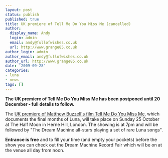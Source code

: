 ```yaml
---
layout: post
status: publish
published: true
title: UK premiere of Tell Me Do You Miss Me (cancelled)
author:
  display_name: Andy
  login: admin
  email: andy@fullofwishes.co.uk
  url: http://www.grange85.co.uk
author_login: admin
author_email: andy@fullofwishes.co.uk
author_url: http://www.grange85.co.uk
date: '2009-09-28'
categories:
- luna
- news
tags: []
---
```

<p><ins datetime="2009-10-23T00:09:29+00:00"><strong>
<p>The UK premiere of Tell Me Do You Miss Me has been postponed until 20 December - full details to follow.</p>
<p></strong> </ins></p>
<p>The <a href="http://www.halfmoonpub.co.uk/index.php?option=com_eventlist&view=details&id=254&Itemid=50">UK premiere of Matthew Buzzell's film Tell Me Do You Miss Me</a>, which documents the final months of Luna, will take place on Sunday 25 October at <span class="removed_link" title="http://www.halfmoonpub.co.uk/">The Half Moon in Herne Hill</span>, London. The showing is at 7pm and will be followed by "The Dream Machine all-stars playing a set of rare Luna songs".</p>
<p><strong>Entrance is free</strong> and to fill your time (and empty your pockets) before the show you can check out the <span class="removed_link" title="http://www.dreammachinerecords.co.uk/">Dream Machine Record Fair</span> which will be on at the venue all day from noon.</p>
<p><figure class="caption "><figcaption class="caption-text"></figcaption></figure></p>
